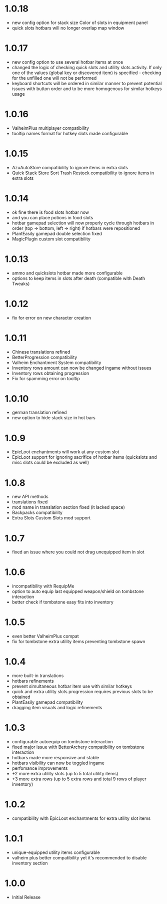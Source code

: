 # 1.0.18
* new config option for stack size Color of slots in equipment panel
* quick slots hotbars will no longer overlap map window

# 1.0.17
* new config option to use several hotbar items at once
* changed the logic of checking quick slots and utility slots activity. If only one of the values ​​(global key or discovered item) is specified - checking for the unfilled one will not be performed
* keyboard shortcuts will be ordered in similar manner to prevent potential issues with button order and to be more homogenous for similar hotkeys usage

# 1.0.16
* ValheimPlus multiplayer compatibility
* tooltip names format for hotkey slots made configurable

# 1.0.15
* AzuAutoStore compatibility to ignore items in extra slots
* Quick Stack Store Sort Trash Restock compatibility to ignore items in extra slots

# 1.0.14
* ok fine there is food slots hotbar now
* and you can place potions in food slots
* hotbar gamepad selection will now properly cycle through hotbars in order (top -> bottom, left -> right) if hotbars were repositioned
* PlantEasily gamepad double selection fixed
* MagicPlugin custom slot compatibility

# 1.0.13
* ammo and quickslots hotbar made more configurable
* options to keep items in slots after death (compatible with Death Tweaks)

# 1.0.12
* fix for error on new character creation

# 1.0.11
* Chinese translations refined
* BetterProgression compatibility
* Valheim Enchantment System compatibility
* Inventory rows amount can now be changed ingame without issues
* Inventory rows obtaining progression
* Fix for spamming error on tooltip

# 1.0.10
* german translation refined
* new option to hide stack size in hot bars

# 1.0.9
* EpicLoot enchantments will work at any custom slot
* EpicLoot support for ignoring sacrifice of hotbar items (quickslots and misc slots could be excluded as well)

# 1.0.8
* new API methods
* translations fixed
* mod name in translation section fixed (it lacked space)
* Backpacks compatibility
* Extra Slots Custom Slots mod support

# 1.0.7
* fixed an issue where you could not drag unequipped item in slot

# 1.0.6
* incompatibility with RequipMe
* option to auto equip last equipped weapon/shield on tombstone interaction
* better check if tombstone easy fits into inventory

# 1.0.5
* even better ValheimPlus compat
* fix for tombstone extra utility items preventing tombstone spawn

# 1.0.4
* more built-in translations
* hotbars refinements
* prevent simultaneous hotbar item use with similar hotkeys
* quick and extra utility slots progression requires previous slots to be obtained
* PlantEasily gamepad compatibility
* dragging item visuals and logic refinements

# 1.0.3
* configurable autoequip on tombstone interaction
* fixed major issue with BetterArchery compatibility on tombstone interaction
* hotbars made more responsive and stable
* hotbars visibility can now be toggled ingame
* perfomance improvements
* +2 more extra utility slots (up to 5 total utility items)
* +3 more extra rows (up to 5 extra rows and total 9 rows of player inventory)

# 1.0.2
* compatibility with EpicLoot enchantments for extra utility slot items

# 1.0.1
* unique-equipped utility items configurable
* valheim plus better compatibility yet it's recommended to disable inventory section

# 1.0.0
 * Initial Release